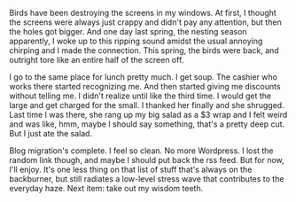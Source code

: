 Birds have been destroying the screens in my windows. At first, I thought the screens were always just crappy and didn't pay any attention, but then the holes got bigger. And one day last spring, the nesting season apparently, I woke up to this ripping sound amidst the usual annoying chirping and I made the connection. This spring, the birds were back, and outright tore like an entire half of the screen off. 

I go to the same place for lunch pretty much. I get soup. The cashier who works there started recognizing me. And then started giving me discounts without telling me. I didn't realize until like the third time. I would get the large and get charged for the small. I thanked her finally and she shrugged. Last time I was there, she rang up my big salad as a $3 wrap and I felt weird and was like, hmm, maybe I should say something, that's a pretty deep cut. But I just ate the salad.

Blog migration's complete. I feel so clean. No more Wordpress. I lost the random link though, and maybe I should put back the rss feed. But for now, I'll enjoy. It's one less thing on that list of stuff that's always on the backburner, but still radiates a low-level stress wave that contributes to the everyday haze. Next item: take out my wisdom teeth.
